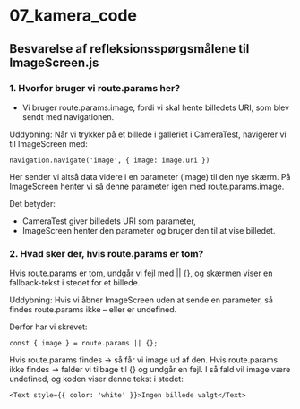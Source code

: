 # 07_kamera_code

## Besvarelse af refleksionsspørgsmålene til ImageScreen.js

### 1. Hvorfor bruger vi route.params her?
- Vi bruger route.params.image, fordi vi skal hente billedets URI, som blev sendt med navigationen.

Uddybning:
Når vi trykker på et billede i galleriet i CameraTest, navigerer vi til ImageScreen med:

````
navigation.navigate('image', { image: image.uri })
````
Her sender vi altså data videre i en parameter (image) til den nye skærm.
På ImageScreen henter vi så denne parameter igen med route.params.image.

Det betyder:
- CameraTest giver billedets URI som parameter,
- ImageScreen henter den parameter og bruger den til at vise billedet.

### 2. Hvad sker der, hvis route.params er tom?
Hvis route.params er tom, undgår vi fejl med || {}, og skærmen viser en fallback-tekst i stedet for et billede.

Uddybning: 
Hvis vi åbner ImageScreen uden at sende en parameter, så findes route.params ikke – eller er undefined.

Derfor har vi skrevet:
````
const { image } = route.params || {};
````
Hvis route.params findes → så får vi image ud af den.
Hvis route.params ikke findes → falder vi tilbage til {} og undgår en fejl.
I så fald vil image være undefined, og koden viser denne tekst i stedet:
````
<Text style={{ color: 'white' }}>Ingen billede valgt</Text>
````
